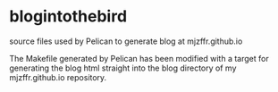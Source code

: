 blogintothebird
===============

source files used by Pelican to generate blog at mjzffr.github.io

The Makefile generated by Pelican has been modified with a target for generating the blog html straight into the blog directory of my mjzffr.github.io repository.
